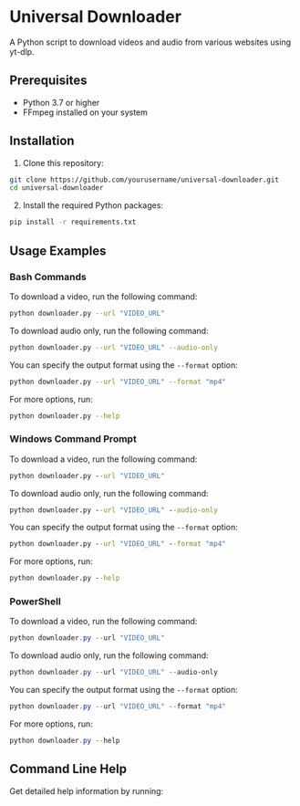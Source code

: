 # Universal Downloader

A Python script to download videos and audio from various websites using yt-dlp.

## Prerequisites

- Python 3.7 or higher
- FFmpeg installed on your system

## Installation

1. Clone this repository:

```bash
git clone https://github.com/yourusername/universal-downloader.git
cd universal-downloader
```

2. Install the required Python packages:

```bash
pip install -r requirements.txt
```

## Usage Examples

### Bash Commands

To download a video, run the following command:

```bash
python downloader.py --url "VIDEO_URL"
```

To download audio only, run the following command:

```bash
python downloader.py --url "VIDEO_URL" --audio-only
```

You can specify the output format using the `--format` option:

```bash
python downloader.py --url "VIDEO_URL" --format "mp4"
```

For more options, run:

```bash
python downloader.py --help
```

### Windows Command Prompt

To download a video, run the following command:

```cmd
python downloader.py --url "VIDEO_URL"
```

To download audio only, run the following command:

```cmd
python downloader.py --url "VIDEO_URL" --audio-only
```

You can specify the output format using the `--format` option:

```cmd
python downloader.py --url "VIDEO_URL" --format "mp4"
```

For more options, run:

```cmd
python downloader.py --help
```

### PowerShell

To download a video, run the following command:

```powershell
python downloader.py --url "VIDEO_URL"
```

To download audio only, run the following command:

```powershell
python downloader.py --url "VIDEO_URL" --audio-only
```

You can specify the output format using the `--format` option:

```powershell
python downloader.py --url "VIDEO_URL" --format "mp4"
```

For more options, run:

```powershell
python downloader.py --help
```

## Command Line Help

Get detailed help information by running:

```

```
